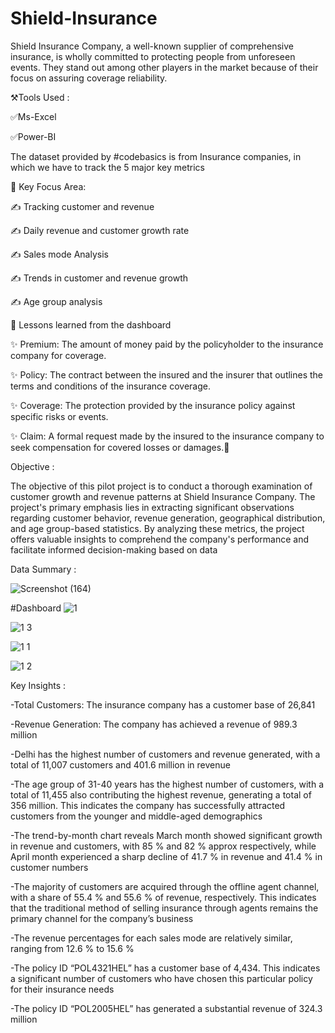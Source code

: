 
# Shield-Insurance

Shield Insurance Company, a well-known supplier of comprehensive insurance, is wholly committed to protecting people from unforeseen events. They stand out among other players in the market because of their focus on assuring coverage reliability.

⚒️Tools Used :

✅Ms-Excel

✅Power-BI



The dataset provided by #codebasics is from Insurance companies, in which we have to track the 5 major key metrics

🎯 Key Focus Area:

✍ Tracking customer and revenue

✍ Daily revenue and customer growth rate

✍ Sales mode Analysis

✍ Trends in customer and revenue growth

✍ Age group analysis

🌟 Lessons learned from the dashboard

✨ Premium: The amount of money paid by the policyholder to the insurance company for coverage.

✨ Policy: The contract between the insured and the insurer that outlines the terms and conditions of the insurance coverage.

✨ Coverage: The protection provided by the insurance policy against specific risks or events.

✨ Claim: A formal request made by the insured to the insurance company to seek compensation for covered losses or damages.🌟

Objective :

The objective of this pilot project is to conduct a thorough examination of customer growth and revenue patterns at Shield Insurance Company. The project's primary emphasis lies in extracting significant observations regarding customer behavior, revenue generation, geographical distribution, and age group-based statistics. By analyzing these metrics, the project offers valuable insights to comprehend the company's performance and facilitate informed decision-making based on data

Data Summary :

![Screenshot (164)](https://github.com/ridhi0228/Shield-Insurance/assets/132190698/3b1e008d-72c7-485a-bdb5-640433abcf4e)

#Dashboard
![1](https://github.com/mario21snow/Shield-Insurance-Analysis-Dashboard/assets/102954942/ded52434-8395-41fe-b17e-cfcc33208884)

![1 3](https://github.com/mario21snow/Shield-Insurance-Analysis-Dashboard/assets/102954942/e32b7997-67aa-4ef2-bdc8-7e1ca798a999)

![1 1](https://github.com/mario21snow/Shield-Insurance-Analysis-Dashboard/assets/102954942/5f58c32e-79a6-40f6-9185-d3ff5abe7c9d)

![1 2](https://github.com/mario21snow/Shield-Insurance-Analysis-Dashboard/assets/102954942/e5aef156-ec38-4683-b8dc-d706168c7c8a)




Key Insights :

-Total Customers: The insurance company has a customer base of 26,841

-Revenue Generation: The company has achieved a revenue of 989.3 million

-Delhi has the highest number of customers and revenue generated, with a total of 11,007 customers and 401.6 million in revenue

-The age group of 31-40 years has the highest number of customers, with a total of 11,455 also contributing the highest revenue, generating a total of 356 million. This indicates the company has successfully attracted customers from the younger and middle-aged demographics

-The trend-by-month chart reveals March month showed significant growth in revenue and customers, with 85 % and 82 % approx respectively, while April month experienced a sharp decline of 41.7 % in revenue and 41.4 % in customer numbers

-The majority of customers are acquired through the offline agent channel, with a share of 55.4 % and 55.6 % of revenue, respectively. This indicates that the traditional method of selling insurance through agents remains the primary channel for the company’s business

-The revenue percentages for each sales mode are relatively similar, ranging from 12.6 % to 15.6 %

-The policy ID “POL4321HEL” has a customer base of 4,434. This indicates a significant number of customers who have chosen this particular policy for their insurance needs

-The policy ID “POL2005HEL” has generated a substantial revenue of 324.3 million
